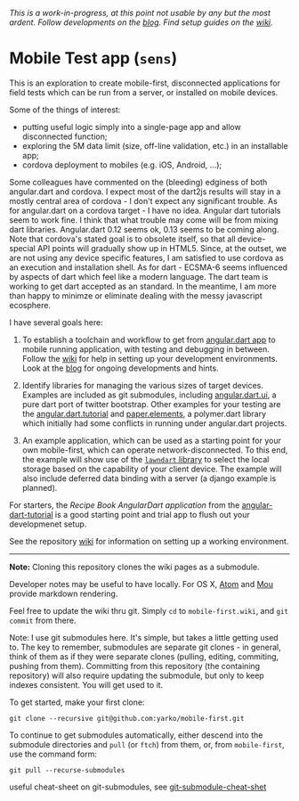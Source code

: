 <!--
A nice reference:
http://code.tutsplus.com/articles/team-collaboration-with-github--net-29876
-->
*This is a work-in-progress, at this point not usable by
any but the most ardent.*
*Follow developments on the [blog](https://yarko.github.io/mobile-first).*
*Find setup guides on the [wiki](https://github.com/yarko/mobile-first/wiki).*

# Mobile Test app (`sens`)

This is an exploration to create mobile-first, disconnected
applications for field tests which can be run from a server,
or installed on mobile devices.

Some of the things of interest:

 * putting useful logic simply into a single-page app and allow disconnected function;
 * exploring the 5M data limit (size, off-line validation, etc.) in an installable app;
 * cordova deployment to mobiles (e.g. iOS, Android, ...);

Some colleagues have commented on the (bleeding) edginess
of both angular.dart and cordova.
I expect most of the dart2js results will stay in a mostly central
area of cordova - I don't expect any significant trouble.
As for angular.dart on a cordova target - I have no idea.
Angular dart tutorials seem to work fine.
I think that what trouble may come will be
from mixing dart libraries.
Angular.dart 0.12 seems ok, 0.13 seems to be coming along.
Note that cordova's stated goal is to obsolete itself,
so that all device-special
API points will gradually show up in HTML5.
Since, at the outset, we are not using any device specific features,
I am satisfied to use cordova as an execution and installation shell.
As for dart - ECSMA-6 seems influenced by aspects of dart which
feel like a modern language.
The dart team is working to get dart accepted as an standard.
In the meantime, I am more than happy to minimze or eliminate
dealing with the messy javascript ecosphere.

I have several goals here:

 1. To establish a toolchain and workflow to get from
    [angular.dart app](https://angulardart.org) to mobile
    running application, with testing and debugging in between.
    Follow the [wiki](https://github.com/yarko/mobile-first/wiki)
    for help in setting up your development environments.
    Look at the [blog](https://yarko.github.io/mobile-first)
    for ongoing developments and hints.

 2. Identify libraries for managing
    the various sizes of target devices. Examples are
    included as git submodules, including
    [angular.dart.ui](http://akserg.github.io/angular.dart.ui.demo/build/index.html),
    a pure dart port of twitter bootstrap.
    Other examples for your testing are the
    [angular.dart.tutorial](https://angulardart.org/tutorial)
    and [paper.elements](https://github.com/dart-lang/paper-elements),
    a polymer.dart library which initially had some conflicts
    in running under angular.dart projects.

 3. An example application, which can be used as a starting point for your own
    mobile-first, which can operate network-disconnected.  To this end, the example
    will show use of the
    [`lawndart` library](http://blog.sethladd.com/2013/02/lawndart-helps-you-write-offline-web.html) to select the local storage based on
    the capability of your client device.  The example will also include deferred
    data binding with a server (a django example is planned).


For starters, the *Recipe Book AngularDart application* from the
[angular-dart-tutorial](https://angulardart.org/tutorial)
is a good starting point and trial app to flush out your developmenet setup.

See the repository [wiki](https://github.com/yarko/mobile-first/wiki)
for information on setting up a working environment.

----
**Note:** Cloning this repository clones the wiki pages as a submodule.

Developer notes may be useful to have locally.
For OS X, [Atom](https://atom.io/) and [Mou](http://mouapp.com)
provide markdown rendering.

Feel free to update the wiki thru git.
Simply `cd` to `mobile-first.wiki`, and `git commit` from there.

Note: I use git submodules here.
It's simple, but takes a little getting used to.
The key to remember, submodules are separate git clones - in general,
think of them
as if they were separate clones (pulling, editing, commiting, pushing from them).
Committing from this repository (the containing repository) will also
require updating the submodule, but only to keep indexes consistent.
You will get used to it.

To get started, make your first clone:

```
git clone --recursive git@github.com:yarko/mobile-first.git
```

To continue to get submodules automatically, either descend into the submodule
directories and `pull` (or `ftch`) from them,
or, from `mobile-first`, use the command form:

```
git pull --recurse-submodules
```

 useful cheat-sheet on git-submodules,
 see [git-submodule-cheat-shet](http://blog.jacius.info/git-submodule-cheat-sheet/)
